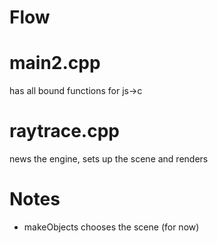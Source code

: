 # Flow




# main2.cpp
has all bound functions for js->c

# raytrace.cpp
news the engine, sets up the scene and renders


# Notes
* makeObjects chooses the scene (for now)